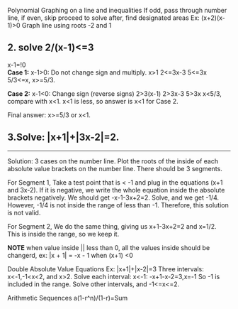 Polynomial Graphing on a line and inequalities
If odd, pass through number line, if even, skip
proceed to solve after, find designated areas
Ex:
(x+2)(x-1)>0
Graph line using roots -2 and 1

## 2. solve 2/(x-1)<=3

x-1=!0  
__Case 1:__
x-1>0:
Do not change sign and multiply.
x>1
2<=3x-3
5<=3x
5/3<=x,
x>=5/3.

__Case 2:__
x-1<0:
Change sign (reverse signs)
2>3(x-1)
2>3x-3
5>3x
x<5/3,
compare with x<1.
x<1 is less, so answer is x<1 for Case 2.

Final answer:
x>=5/3 or x<1.

## 3.Solve: |x+1|+|3x-2|=2.

----------------------
Solution:
3 cases on the number line.
Plot the roots of the inside of each absolute value brackets on the number line.
There should be 3 segments.

For Segment 1,
Take a test point that is < -1 and plug in the equations (x+1 and 3x-2).
If it is negative, we write the whole equation inside the absolute brackets negatively.
We should get -x-1-3x+2=2.
Solve, and we get -1/4. 
However, -1/4 is not inside the range of less than -1. Therefore, this solution is not valid.

For Segment 2,
We do the same thing, giving us x+1-3x+2=2 and x=1/2. This is inside the range, so we keep it.

__NOTE__
when value inside || less than 0,
all the values inside should be changerd, ex: |x + 1| = -x - 1 when (x+1) <0  


Double Absolute Value Equations
Ex: |x+1|+|x-2|=3
Three intervals: x<-1,-1<x<2, and x>2.
Solve each interval:
x<-1:
  -x+1-x-2=3,x=-1
  So -1 is included in the range. 
  Solve other intervals, and
  -1<=x<=2.

Arithmetic Sequences
a(1-r^n)/(1-r)=Sum


